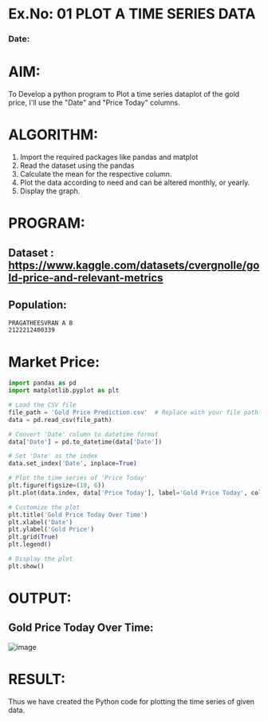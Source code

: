 # Ex.No: 01 PLOT A TIME SERIES DATA
###  Date: 

# AIM:
To Develop a python program to Plot a time series dataplot of the gold price, I'll use the "Date" and "Price Today" columns.
# ALGORITHM:
1. Import the required packages like pandas and matplot
2. Read the dataset using the pandas
3. Calculate the mean for the respective column.
4. Plot the data according to need and can be altered monthly, or yearly.
5. Display the graph.
# PROGRAM:

## Dataset : https://www.kaggle.com/datasets/cvergnolle/gold-price-and-relevant-metrics
## Population:
```
PRAGATHEESVRAN A B
2122212400339
```

# Market Price:
```python
import pandas as pd
import matplotlib.pyplot as plt

# Load the CSV file
file_path = 'Gold Price Prediction.csv'  # Replace with your file path
data = pd.read_csv(file_path)

# Convert 'Date' column to datetime format
data['Date'] = pd.to_datetime(data['Date'])

# Set 'Date' as the index
data.set_index('Date', inplace=True)

# Plot the time series of 'Price Today'
plt.figure(figsize=(10, 6))
plt.plot(data.index, data['Price Today'], label='Gold Price Today', color='blue')

# Customize the plot
plt.title('Gold Price Today Over Time')
plt.xlabel('Date')
plt.ylabel('Gold Price')
plt.grid(True)
plt.legend()

# Display the plot
plt.show()

```



# OUTPUT:
## Gold Price Today Over Time:

![image](https://github.com/user-attachments/assets/25fb85f4-e14a-4e8c-af27-333055e76360)






# RESULT:
Thus we have created the Python code for plotting the time series of given data.
